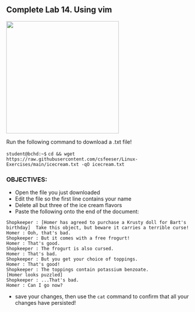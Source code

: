## Complete Lab 14. Using vim

<img src="https://pbs.twimg.com/media/DWVgnPdXcAArUU9.jpg" width="300"/>

Run the following command to download a .txt file!

`student@bchd:~$` `cd && wget https://raw.githubusercontent.com/csfeeser/Linux-Exercises/main/icecream.txt -qO icecream.txt`

### OBJECTIVES:
- Open the file you just downloaded
- Edit the file so the first line contains your name
- Delete all but three of the ice cream flavors
- Paste the following onto the end of the document:

```
Shopkeeper : [Homer has agreed to purchase a Krusty doll for Bart's birthday]  Take this object, but beware it carries a terrible curse!
Homer : Ooh, that's bad.
Shopkeeper : But it comes with a free frogurt!
Homer : That's good.
Shopkeeper : The frogurt is also cursed.
Homer : That's bad.
Shopkeeper : But you get your choice of toppings.
Homer : That's good!
Shopkeeper : The toppings contain potassium benzoate.
[Homer looks puzzled] 
Shopkeeper : ...That's bad.
Homer : Can I go now?
```

- save your changes, then use the `cat` command to confirm that all your changes have persisted! 
